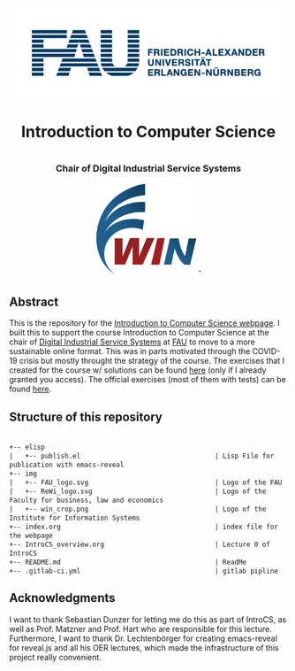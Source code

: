 <div style="border-bottom:none;">
	<div align="center">
		<img src="img/FAU_logo.png" width="700">
		<h1>Introduction to Computer Science<h1>
		<h3>Chair of Digital Industrial Service Systems</h3>
		<img src="img/win_crop.png" height="170">˘
	</div>
</div>

## Abstract
This is the repository for the [Introduction to Computer Science webpage](introcs.maximilian-harl.de). I built this to support the course Introduction to Computer Science at the chair of [Digital Industrial Service Systems](https://www.is.rw.fau.de/) at [FAU](https://www.fau.de/) to move to a more sustainable online format. This was in parts motivated through the COVID-19 crisis but mostly throught the strategy of the course.
The exercises that I created for the course w/ solutions can be found [here](https://github.com/EinGartenzwerg/CS_Basics) (only if I already granted you access). The official exercises (most of them with tests) can be found [here](https://github.com/fau-is/IntroCS).

## Structure of this repository
```

+-- elisp
|   +-- publish.el         							| Lisp File for publication with emacs-reveal
+-- img
|   +-- FAU_logo.svg 								| Logo of the FAU
|   +-- ReWi_logo.svg 								| Logo of the Faculty for business, law and economics
|	+-- win_crop.png 								| Logo of the Institute for Information Systems
+-- index.org 					                    | index file for the webpage
+-- IntroCS_overview.org                            | Lecture 0 of IntroCS
+-- README.md 										| ReadMe
+-- .gitlab-ci.yml    								| gitlab pipline         

```

## Acknowledgments
I want to thank Sebastian Dunzer for letting me do this as part of IntroCS, as well as Prof. Matzner and Prof. Hart who are responsible for this lecture. Furthermore, I want to thank Dr. Lechtenbörger for creating emacs-reveal for reveal.js and all his OER lectures, which made the infrastructure of this project really convenient.
